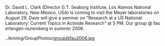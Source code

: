 Dr. David L. Clark                          (Director G.T. Seaborg Institute, Los Alamos National Laboratory, New
  Mexico, USA) is coming to visit the Meyer laboratories on August 29.  Dave will give a seminar on "Research at a US National Laboratory: Current Topics in Actinide Research" at 5 PM. 
Our group @ fau  erlangen-nuremberg in summer 2006. 

../kmimg/GroupPhotos/group@fau2006.jpg